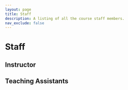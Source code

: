```yaml
---
layout: page
title: Staff
description: A listing of all the course staff members.
nav_exclude: false
---
```

<link rel="stylesheet" href="/assets/css/style.css">

# Staff 

## Instructor
<div id="instructors_list">
</div>

## Teaching Assistants
<div id="assistants_list">
</div>

<div class="loader" id="loader"></div>
<!-- <script type="module" src="/assets/js/staff.js"> 
</script>  -->

<script src="/assets/js/library.js"></script>
<script>
    library.staff("{{site.courseDetails_sheet_url}}", "{{site.staff_sheet_tab}}",{{site.site_mode_isOffline}});
</script>